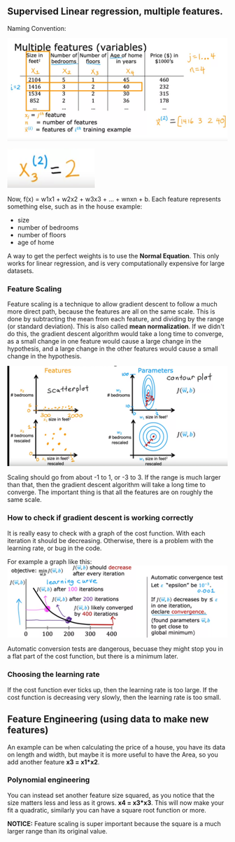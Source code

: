 ## Supervised Linear regression, multiple features.

Naming Convention:

![img](./Screenshot%202023-05-22%20225949.png)

![img](.//Screenshot%202023-05-22%20230147.png)

Now, f(x) = w1x1 + w2x2 + w3x3 + ... + wnxn + b.
Each feature represents something else, such as in the house example:

- size
- number of bedrooms
- number of floors
- age of home

A way to get the perfect weights is to use the **Normal Equation**. This only works for linear regression, and is very computationally expensive for large datasets.

### Feature Scaling

Feature scaling is a technique to allow gradient descent to follow a much more direct path, because the features are all on the same scale. This is done by subtracting the mean from each feature, and dividing by the range (or standard deviation). This is also called **mean normalization**. If we didn't do this, the gradient descent algorithm would take a long time to converge, as a small change in one feature would cause a large change in the hypothesis, and a large change in the other features would cause a small change in the hypothesis.

![img](./Screenshot%202023-05-22%20232938.png)

Scaling should go from about -1 to 1, or -3 to 3. If the range is much larger than that, then the gradient descent algorithm will take a long time to converge. The important thing is that all the features are on roughly the same scale.

### How to check if gradient descent is working correctly

It is really easy to check with a graph of the cost function. With each iteration it should be decreasing. Otherwise, there is a problem with the learning rate, or bug in the code.

For example a graph like this:
![img](./Screenshot%202023-05-22%20233845.png)

Automatic conversion tests are dangerous, becuase they might stop you in a flat part of the cost function, but there is a minimum later.

### Choosing the learning rate

If the cost function ever ticks up, then the learning rate is too large. If the cost function is decreasing very slowly, then the learning rate is too small.

## Feature Engineering (using data to make new features)

An example can be when calculating the price of a house, you have its data on length and width, but maybe it is more useful to have the Area, so you add another feature **x3 = x1\*x2**.

### Polynomial engineering

You can instead set another feature size squared, as you notice that the size matters less and less as it grows. **x4 = x3\*x3**. This will now make your fit a quadratic, similarly you can have a square root function or more.

**NOTICE:** Feature scaling is super important because the square is a much larger range than its original value.
